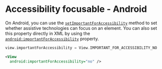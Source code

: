 # Accessibility focusable - Android

On Android, you can use the [`setImportantForAccessibility`](<https://developer.android.com/reference/android/view/View#setImportantForAccessibility(int)>) method to set whether assistive technologies can focus on an element. You can also set this property directly in XML by using the [`android:importantForAccessibility`](https://developer.android.com/reference/android/view/View#attr_android:importantForAccessibility) property.

```kotlin
view.importantForAccessibility = View.IMPORTANT_FOR_ACCESSIBILITY_NO
```

```xml
<View
  android:importantForAccessibility="no" />
```
